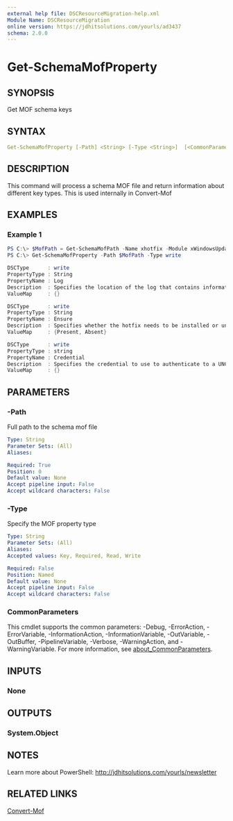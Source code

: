 ```yaml
---
external help file: DSCResourceMigration-help.xml
Module Name: DSCResourceMigration
online version: https://jdhitsolutions.com/yourls/ad3437
schema: 2.0.0
---
```


# Get-SchemaMofProperty

## SYNOPSIS

Get MOF schema keys

## SYNTAX

```yaml
Get-SchemaMofProperty [-Path] <String> [-Type <String>]  [<CommonParameters>]
```

## DESCRIPTION

This command will process a schema MOF file and return information about different key types. This is used internally in Convert-Mof

## EXAMPLES

### Example 1

```powershell
PS C:\> $MofPath = Get-SchemaMofPath -Name xhotfix -Module xWindowsUpdate
PS C:\> Get-SchemaMofProperty -Path $MofPath -Type write

DSCType      : write
PropertyType : String
PropertyName : Log
Description  : Specifies the location of the log that contains information from the installation.
ValueMap     : {}

DSCType      : write
PropertyType : String
PropertyName : Ensure
Description  : Specifies whether the hotfix needs to be installed or uninstalled.
ValueMap     : {Present, Absent}

DSCType      : write
PropertyType : string
PropertyName : Credential
Description  : Specifies the credential to use to authenticate to a UNC share if the path is on a UNC share.
ValueMap     : {}
```

## PARAMETERS

### -Path

Full path to the schema mof file

```yaml
Type: String
Parameter Sets: (All)
Aliases:

Required: True
Position: 0
Default value: None
Accept pipeline input: False
Accept wildcard characters: False
```

### -Type

Specify the MOF property type

```yaml
Type: String
Parameter Sets: (All)
Aliases:
Accepted values: Key, Required, Read, Write

Required: False
Position: Named
Default value: None
Accept pipeline input: False
Accept wildcard characters: False
```

### CommonParameters

This cmdlet supports the common parameters: -Debug, -ErrorAction, -ErrorVariable, -InformationAction, -InformationVariable, -OutVariable, -OutBuffer, -PipelineVariable, -Verbose, -WarningAction, and -WarningVariable. For more information, see [about_CommonParameters](http://go.microsoft.com/fwlink/?LinkID=113216).

## INPUTS

### None

## OUTPUTS

### System.Object

## NOTES

Learn more about PowerShell: http://jdhitsolutions.com/yourls/newsletter

## RELATED LINKS

[Convert-Mof](Convert-Mof.md)
